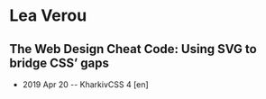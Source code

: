 # Lea Verou

## The Web Design Cheat Code: Using SVG to bridge CSS’ gaps
- 2019 Apr 20 -- KharkivCSS 4 [en]   
